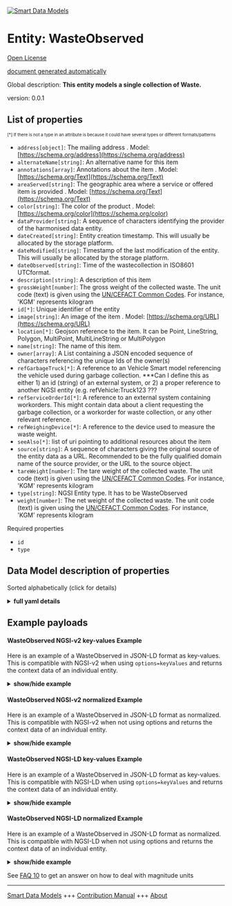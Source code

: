 <!-- 10-Header -->  
[![Smart Data Models](https://smartdatamodels.org/wp-content/uploads/2022/01/SmartDataModels_logo.png "Logo")](https://smartdatamodels.org)  
Entity: WasteObserved  
=====================<!-- /10-Header -->  
<!-- 15-License -->  
[Open License](https://github.com/smart-data-models//dataModel.WasteManagement/blob/master/WasteObserved/LICENSE.md)  
[document generated automatically](https://docs.google.com/presentation/d/e/2PACX-1vTs-Ng5dIAwkg91oTTUdt8ua7woBXhPnwavZ0FxgR8BsAI_Ek3C5q97Nd94HS8KhP-r_quD4H0fgyt3/pub?start=false&loop=false&delayms=3000#slide=id.gb715ace035_0_60)  
<!-- /15-License -->  
<!-- 20-Description -->  
Global description: **This entity models a single collection of Waste.**  
version: 0.0.1  
<!-- /20-Description -->  
<!-- 30-PropertiesList -->  

## List of properties  

<sup><sub>[*] If there is not a type in an attribute is because it could have several types or different formats/patterns</sub></sup>  
- `address[object]`: The mailing address  . Model: [https://schema.org/address](https://schema.org/address)- `alternateName[string]`: An alternative name for this item  - `annotations[array]`: Annotations about the item  . Model: [https://schema.org/Text](https://schema.org/Text)- `areaServed[string]`: The geographic area where a service or offered item is provided  . Model: [https://schema.org/Text](https://schema.org/Text)- `color[string]`: The color of the product  . Model: [https://schema.org/color](https://schema.org/color)- `dataProvider[string]`: A sequence of characters identifying the provider of the harmonised data entity.  - `dateCreated[string]`: Entity creation timestamp. This will usually be allocated by the storage platform.  - `dateModified[string]`: Timestamp of the last modification of the entity. This will usually be allocated by the storage platform.  - `dateObserved[string]`: Time of the wastecollection in ISO8601 UTCformat.  - `description[string]`: A description of this item  - `grossWeight[number]`: The gross weight of the collected waste. The unit code (text) is given using the [UN/CEFACT Common Codes](http://wiki.goodrelations-vocabulary.org/Documentation/UN/CEFACT_Common_Codes ). For instance, 'KGM' represents kilogram  - `id[*]`: Unique identifier of the entity  - `image[string]`: An image of the item  . Model: [https://schema.org/URL](https://schema.org/URL)- `location[*]`: Geojson reference to the item. It can be Point, LineString, Polygon, MultiPoint, MultiLineString or MultiPolygon  - `name[string]`: The name of this item.  - `owner[array]`: A List containing a JSON encoded sequence of characters referencing the unique Ids of the owner(s)  - `refGarbageTruck[*]`: A reference to an Vehicle Smart model referencing the vehicle used during garbage collection. ***Can I define this as either 1) an id (string) of an external system, or 2) a proper reference to another NGSI entity (e.g. refVehicle:Truck123 ???  - `refServiceOrderId[*]`: A reference to an external system containing workorders. This might contain data about a client requesting the garbage collection, or a workorder for waste collection, or any other relevant reference.  - `refWeighingDevice[*]`: A reference to the device used to measure the waste weight.  - `seeAlso[*]`: list of uri pointing to additional resources about the item  - `source[string]`: A sequence of characters giving the original source of the entity data as a URL. Recommended to be the fully qualified domain name of the source provider, or the URL to the source object.  - `tareWeight[number]`: The tare weight of the collected waste. The unit code (text) is given using the [UN/CEFACT Common Codes](http://wiki.goodrelations-vocabulary.org/Documentation/UN/CEFACT_Common_Codes ). For instance, 'KGM' represents kilogram  - `type[string]`: NGSI Entity type. It has to be WasteObserved  - `weight[number]`: The net weight of the collected waste. The unit code (text) is given using the [UN/CEFACT Common Codes](http://wiki.goodrelations-vocabulary.org/Documentation/UN/CEFACT_Common_Codes ). For instance, 'KGM' represents kilogram  <!-- /30-PropertiesList -->  
<!-- 35-RequiredProperties -->  
Required properties  
- `id`  - `type`  <!-- /35-RequiredProperties -->  
<!-- 40-RequiredProperties -->  
<!-- /40-RequiredProperties -->  
<!-- 50-DataModelHeader -->  
## Data Model description of properties  
Sorted alphabetically (click for details)  
<!-- /50-DataModelHeader -->  
<!-- 60-ModelYaml -->  
<details><summary><strong>full yaml details</strong></summary>    
```yaml  
WasteObserved:    
  description: 'This entity models a single collection of Waste.'    
  properties:    
    address:    
      description: 'The mailing address'    
      properties:    
        addressCountry:    
          description: 'Property. The country. For example, Spain. Model:''https://schema.org/addressCountry'''    
          type: string    
        addressLocality:    
          description: 'Property. The locality in which the street address is, and which is in the region. Model:''https://schema.org/addressLocality'''    
          type: string    
        addressRegion:    
          description: 'Property. The region in which the locality is, and which is in the country. Model:''https://schema.org/addressRegion'''    
          type: string    
        postOfficeBoxNumber:    
          description: 'Property. The post office box number for PO box addresses. For example, 03578. Model:''https://schema.org/postOfficeBoxNumber'''    
          type: string    
        postalCode:    
          description: 'Property. The postal code. For example, 24004. Model:''https://schema.org/https://schema.org/postalCode'''    
          type: string    
        streetAddress:    
          description: 'Property. The street address. Model:''https://schema.org/streetAddress'''    
          type: string    
      type: object    
      x-ngsi:    
        model: https://schema.org/address    
        type: Property    
    alternateName:    
      description: 'An alternative name for this item'    
      type: string    
      x-ngsi:    
        type: Property    
    annotations:    
      description: 'Annotations about the item'    
      items:    
        type: string    
      type: array    
      x-ngsi:    
        model: https://schema.org/Text    
        type: Property    
    areaServed:    
      description: 'The geographic area where a service or offered item is provided'    
      type: string    
      x-ngsi:    
        model: https://schema.org/Text    
        type: Property    
    color:    
      description: 'The color of the product'    
      type: string    
      x-ngsi:    
        model: https://schema.org/color    
        type: Property    
    dataProvider:    
      description: 'A sequence of characters identifying the provider of the harmonised data entity.'    
      type: string    
      x-ngsi:    
        type: Property    
    dateCreated:    
      description: 'Entity creation timestamp. This will usually be allocated by the storage platform.'    
      format: date-time    
      type: string    
      x-ngsi:    
        type: Property    
    dateModified:    
      description: 'Timestamp of the last modification of the entity. This will usually be allocated by the storage platform.'    
      format: date-time    
      type: string    
      x-ngsi:    
        type: Property    
    dateObserved:    
      description: 'Time of the wastecollection in ISO8601 UTCformat.'    
      format: date-time    
      type: string    
      x-ngsi:    
        type: Property    
    description:    
      description: 'A description of this item'    
      type: string    
      x-ngsi:    
        type: Property    
    grossWeight:    
      description: 'The gross weight of the collected waste. The unit code (text) is given using the [UN/CEFACT Common Codes](http://wiki.goodrelations-vocabulary.org/Documentation/UN/CEFACT_Common_Codes ). For instance, ''KGM'' represents kilogram'    
      type: number    
      x-ngsi:    
        type: Property    
        units: ' KGM.'    
    id:    
      anyOf: &wasteobserved_-_properties_-_owner_-_items_-_anyof    
        - description: 'Property. Identifier format of any NGSI entity'    
          maxLength: 256    
          minLength: 1    
          pattern: ^[\w\-\.\{\}\$\+\*\[\]`|~^@!,:\\]+$    
          type: string    
        - description: 'Property. Identifier format of any NGSI entity'    
          format: uri    
          type: string    
      description: 'Unique identifier of the entity'    
      x-ngsi:    
        type: Property    
    image:    
      description: 'An image of the item'    
      format: uri    
      type: string    
      x-ngsi:    
        model: https://schema.org/URL    
        type: Property    
    location:    
      description: 'Geojson reference to the item. It can be Point, LineString, Polygon, MultiPoint, MultiLineString or MultiPolygon'    
      oneOf:    
        - description: 'Geoproperty. Geojson reference to the item. Point'    
          properties:    
            bbox:    
              items:    
                type: number    
              minItems: 4    
              type: array    
            coordinates:    
              items:    
                type: number    
              minItems: 2    
              type: array    
            type:    
              enum:    
                - Point    
              type: string    
          required:    
            - type    
            - coordinates    
          title: 'GeoJSON Point'    
          type: object    
        - description: 'Geoproperty. Geojson reference to the item. LineString'    
          properties:    
            bbox:    
              items:    
                type: number    
              minItems: 4    
              type: array    
            coordinates:    
              items:    
                items:    
                  type: number    
                minItems: 2    
                type: array    
              minItems: 2    
              type: array    
            type:    
              enum:    
                - LineString    
              type: string    
          required:    
            - type    
            - coordinates    
          title: 'GeoJSON LineString'    
          type: object    
        - description: 'Geoproperty. Geojson reference to the item. Polygon'    
          properties:    
            bbox:    
              items:    
                type: number    
              minItems: 4    
              type: array    
            coordinates:    
              items:    
                items:    
                  items:    
                    type: number    
                  minItems: 2    
                  type: array    
                minItems: 4    
                type: array    
              type: array    
            type:    
              enum:    
                - Polygon    
              type: string    
          required:    
            - type    
            - coordinates    
          title: 'GeoJSON Polygon'    
          type: object    
        - description: 'Geoproperty. Geojson reference to the item. MultiPoint'    
          properties:    
            bbox:    
              items:    
                type: number    
              minItems: 4    
              type: array    
            coordinates:    
              items:    
                items:    
                  type: number    
                minItems: 2    
                type: array    
              type: array    
            type:    
              enum:    
                - MultiPoint    
              type: string    
          required:    
            - type    
            - coordinates    
          title: 'GeoJSON MultiPoint'    
          type: object    
        - description: 'Geoproperty. Geojson reference to the item. MultiLineString'    
          properties:    
            bbox:    
              items:    
                type: number    
              minItems: 4    
              type: array    
            coordinates:    
              items:    
                items:    
                  items:    
                    type: number    
                  minItems: 2    
                  type: array    
                minItems: 2    
                type: array    
              type: array    
            type:    
              enum:    
                - MultiLineString    
              type: string    
          required:    
            - type    
            - coordinates    
          title: 'GeoJSON MultiLineString'    
          type: object    
        - description: 'Geoproperty. Geojson reference to the item. MultiLineString'    
          properties:    
            bbox:    
              items:    
                type: number    
              minItems: 4    
              type: array    
            coordinates:    
              items:    
                items:    
                  items:    
                    items:    
                      type: number    
                    minItems: 2    
                    type: array    
                  minItems: 4    
                  type: array    
                type: array    
              type: array    
            type:    
              enum:    
                - MultiPolygon    
              type: string    
          required:    
            - type    
            - coordinates    
          title: 'GeoJSON MultiPolygon'    
          type: object    
      x-ngsi:    
        type: Geoproperty    
    name:    
      description: 'The name of this item.'    
      type: string    
      x-ngsi:    
        type: Property    
    owner:    
      description: 'A List containing a JSON encoded sequence of characters referencing the unique Ids of the owner(s)'    
      items:    
        anyOf: *wasteobserved_-_properties_-_owner_-_items_-_anyof    
        description: 'Property. Unique identifier of the entity'    
      type: array    
      x-ngsi:    
        type: Property    
    refGarbageTruck:    
      anyOf:    
        - description: 'Property. Identifier format of any NGSI entity'    
          maxLength: 256    
          minLength: 1    
          pattern: ^[\w\-\.\{\}\$\+\*\[\]`|~^@!,:\\]+$    
          type: string    
        - description: 'Property. Identifier format of any NGSI entity'    
          format: uri    
          type: string    
      description: 'A reference to an Vehicle Smart model referencing the vehicle used during garbage collection. ***Can I define this as either 1) an id (string) of an external system, or 2) a proper reference to another NGSI entity (e.g. refVehicle:Truck123 ???'    
      x-ngsi:    
        type: Relationship    
    refServiceOrderId:    
      anyOf:    
        - description: 'Property. Identifier format of any NGSI entity'    
          maxLength: 256    
          minLength: 1    
          pattern: ^[\w\-\.\{\}\$\+\*\[\]`|~^@!,:\\]+$    
          type: string    
        - description: 'Property. Identifier format of any NGSI entity'    
          format: uri    
          type: string    
      description: 'A reference to an external system containing workorders. This might contain data about a client requesting the garbage collection, or a workorder for waste collection, or any other relevant reference.'    
      x-ngsi:    
        type: Relationship    
    refWeighingDevice:    
      anyOf:    
        - description: 'Property. Identifier format of any NGSI entity'    
          maxLength: 256    
          minLength: 1    
          pattern: ^[\w\-\.\{\}\$\+\*\[\]`|~^@!,:\\]+$    
          type: string    
        - description: 'Property. Identifier format of any NGSI entity'    
          format: uri    
          type: string    
      description: 'A reference to the device used to measure the waste weight.'    
      x-ngsi:    
        type: Relationship    
    seeAlso:    
      description: 'list of uri pointing to additional resources about the item'    
      oneOf:    
        - items:    
            format: uri    
            type: string    
          minItems: 1    
          type: array    
        - format: uri    
          type: string    
      x-ngsi:    
        type: Property    
    source:    
      description: 'A sequence of characters giving the original source of the entity data as a URL. Recommended to be the fully qualified domain name of the source provider, or the URL to the source object.'    
      type: string    
      x-ngsi:    
        type: Property    
    tareWeight:    
      description: 'The tare weight of the collected waste. The unit code (text) is given using the [UN/CEFACT Common Codes](http://wiki.goodrelations-vocabulary.org/Documentation/UN/CEFACT_Common_Codes ). For instance, ''KGM'' represents kilogram'    
      type: number    
      x-ngsi:    
        type: Property    
        units: ' KGM.'    
    type:    
      description: 'NGSI Entity type. It has to be WasteObserved'    
      enum:    
        - WasteObserved    
      type: string    
      x-ngsi:    
        type: Property    
    weight:    
      description: 'The net weight of the collected waste. The unit code (text) is given using the [UN/CEFACT Common Codes](http://wiki.goodrelations-vocabulary.org/Documentation/UN/CEFACT_Common_Codes ). For instance, ''KGM'' represents kilogram'    
      type: number    
      x-ngsi:    
        type: Property    
        units: ' KGM.'    
  required:    
    - id    
    - type    
  type: object    
  x-derived-from: ""    
  x-disclaimer: 'Redistribution and use in source and binary forms, with or without modification, are permitted  provided that the license conditions are met. Copyleft (c) 2022 Contributors to Smart Data Models Program'    
  x-license-url: https://github.com/smart-data-models/dataModel.WasteManagement/blob/master/WasteObserved/LICENSE.md    
  x-model-schema: https://smart-data-models.github.io/dataModel.WasteManagement/WasteObserved/schema.json    
  x-model-tags: ""    
  x-version: 0.0.1    
```  
</details>    
<!-- /60-ModelYaml -->  
<!-- 70-MiddleNotes -->  
<!-- /70-MiddleNotes -->  
<!-- 80-Examples -->  
## Example payloads    
#### WasteObserved NGSI-v2 key-values Example    
Here is an example of a WasteObserved in JSON-LD format as key-values. This is compatible with NGSI-v2 when  using `options=keyValues` and returns the context data of an individual entity.  
<details><summary><strong>show/hide example</strong></summary>    
```json  
{  
  "id": "ngsi-ld:WasteObserved:001",  
  "type": "WasteObserved",  
  "tareWeight": 2.0,  
  "address": {  
    "addressCountry": "BE",  
    "postalCode": "2018",  
    "streetAddress": "Lange Kievitstraat n\u00b070"  
  },  
  "dateObserved": "2022-10-19T14:57:39.000Z",  
  "grossWeight": 8.85,  
  "location": {  
      "coordinates": [  
          4.421732917,  
          51.21301073  
        ],  
      "type": "Point"  
    },  
  "refServiceOrderId": "ngsi-ld:WorkOrder1234",  
    "weight": 6.85  
}  
```  
</details>  
#### WasteObserved NGSI-v2 normalized Example    
Here is an example of a WasteObserved in JSON-LD format as normalized. This is compatible with NGSI-v2 when not using options and returns the context data of an individual entity.  
<details><summary><strong>show/hide example</strong></summary>    
```json  
{  
	"id": "WasteObserved:<uuid of Observer>",  
	"type": "WasteObserved",  
	"location": {  
		"type": "geo:json",  
		"value": {  
			"type": "Point",  
			"coordinates": [  
				4.421732917,  
				51.21301073  
			]  
		},  
		"metadata": {  
			"timestamp": {  
				"type": "DateTime",  
				"value": "2022-10-19T14:57:39.000Z"  
			}  
		}  
	},  
	"address": {  
		"type": "PostalAddress",  
		"value": {  
			"postalCode": "2018",  
			"streetAddress": "Lange Kievitstraat n°70",  
			"addressCountry": "BE"  
		},  
		"metadata": {  
			"timestamp": {  
				"type": "DateTime",  
				"value": "2022-10-19T14:57:39.000Z"  
			}  
		}  
	},  
	"dateObserved": {  
		"type": "DateTime",  
		"value": "2022-10-19T14:57:39.000Z",  
		"metadata": {}  
	},  
	"weight": {  
		"type": "Number",  
		"value": 6.85,  
		"metadata": {  
			"UnitCode": {  
				"type": "string",  
				"value": "KGM"  
			}  
		}  
	},  
	"grossWeight": {  
		"type": "Number",  
		"value": 8.85,  
		"metadata": {  
			"UnitCode": {  
				"type": "string",  
				"value": "KGM"  
			}  
		}  
	},  
	"tareWeight": {  
		"type": "Number",  
		"value": 2.0,  
		"metadata": {  
			"UnitCode": {  
				"type": "string",  
				"value": "KGM"  
			}  
		}  
	},  
	"refServiceOrderId": {  
		"type": "Relationship",  
		"value": "ngsi-ld:WorkOrder1234"  
	}  
}  
```  
</details>  
#### WasteObserved NGSI-LD key-values Example    
Here is an example of a WasteObserved in JSON-LD format as key-values. This is compatible with NGSI-LD when  using `options=keyValues` and returns the context data of an individual entity.  
<details><summary><strong>show/hide example</strong></summary>    
```json  
{  
  "id": "ngsi-ld:WasteObserved:001",  
  "type": "WasteObserved",  
  "tareWeight": 2.0,  
  "address": {  
    "addressCountry": "BE",  
    "postalCode": "2018",  
    "streetAddress": "Lange Kievitstraat n\u00b070"  
  },  
  "dateObserved": "2022-10-19T14:57:39.000Z",  
  "grossWeight": 8.85,  
  "location": {  
      "coordinates": [  
          4.421732917,  
          51.21301073  
        ],  
      "type": "Point"  
    },  
  "refServiceOrderId": "ngsi-ld:WorkOrder1234",  
    "weight": 6.85,  
  "@context": [  
    "https://raw.githubusercontent.com/smart-data-models/dataModel.WasteManagement/master/context.jsonld"  
  ]  
}  
```  
</details>  
#### WasteObserved NGSI-LD normalized Example    
Here is an example of a WasteObserved in JSON-LD format as normalized. This is compatible with NGSI-LD when not using options and returns the context data of an individual entity.  
<details><summary><strong>show/hide example</strong></summary>    
```json  
{  
  "id": "ngsi-ld:WasteObserved:0001",  
  "type": "WasteObserved",  
  "location": {  
    "type": "Geoproperty",  
    "value": {  
      "type": "Point",  
      "coordinates": [  
        4.421732917,  
        51.21301073  
      ]  
    }  
  },  
  "address": {  
    "type": "Property",  
    "value": {  
      "postalCode": "2018",  
      "streetAddress": "Lange Kievitstraat nÂ°70",  
      "addressCountry": "BE"  
    }  
  },  
  "dateObserved": {  
    "type": "Property",  
    "value": {  
      "@type": "DateTime",  
      "@value": "2022-10-19T14:57:39.000Z"  
    }  
  },  
  "weight": {  
    "type": "Property",  
    "value": 6.85  
  },  
  "grossWeight": {  
    "type": "Property",  
    "value": 8.85  
  },  
  "tareWeight": {  
    "type": "Property",  
    "value": 2.0  
  },  
  "refServiceOrderId": {  
    "type": "Relationship",  
    "value": "ngsi-ld:WorkOrder1234"  
  }  
}  
```  
</details><!-- /80-Examples -->  
<!-- 90-FooterNotes -->  
<!-- /90-FooterNotes -->  
<!-- 95-Units -->  
See [FAQ 10](https://smartdatamodels.org/index.php/faqs/) to get an answer on how to deal with magnitude units  
<!-- /95-Units -->  
<!-- 97-LastFooter -->  
---  
[Smart Data Models](https://smartdatamodels.org) +++ [Contribution Manual](https://bit.ly/contribution_manual) +++ [About](https://bit.ly/Introduction_SDM)<!-- /97-LastFooter -->  
